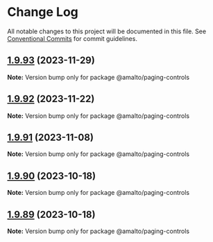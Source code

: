 # Change Log

All notable changes to this project will be documented in this file.
See [Conventional Commits](https://conventionalcommits.org) for commit guidelines.

## [1.9.93](https://github.com/amalto/platform6-ui-components/compare/@amalto/paging-controls@1.9.92...@amalto/paging-controls@1.9.93) (2023-11-29)

**Note:** Version bump only for package @amalto/paging-controls

## [1.9.92](https://github.com/amalto/platform6-ui-components/compare/@amalto/paging-controls@1.9.91...@amalto/paging-controls@1.9.92) (2023-11-22)

**Note:** Version bump only for package @amalto/paging-controls

## [1.9.91](https://github.com/amalto/platform6-ui-components/compare/@amalto/paging-controls@1.9.90...@amalto/paging-controls@1.9.91) (2023-11-08)

**Note:** Version bump only for package @amalto/paging-controls

## [1.9.90](https://github.com/amalto/platform6-ui-components/compare/@amalto/paging-controls@1.9.89...@amalto/paging-controls@1.9.90) (2023-10-18)

**Note:** Version bump only for package @amalto/paging-controls

## [1.9.89](https://github.com/amalto/platform6-ui-components/compare/@amalto/paging-controls@1.9.88...@amalto/paging-controls@1.9.89) (2023-10-18)

**Note:** Version bump only for package @amalto/paging-controls
